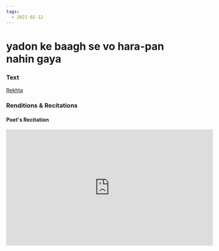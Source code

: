 ```yaml
---
tags:
  - 2021-02-12
---
```

# yadon ke baagh se vo hara-pan nahin gaya

### Text
[Rekhta](https://www.rekhta.org/couplets/yaadon-ke-baag-se-vo-haraa-pan-nahiin-gayaa-anwar-shuoor-ghazals?lang=ur)

### Renditions & Recitations

#### Poet's Recitation

<iframe width="560" height="315" src="https://www.youtube.com/embed/Cmsco3fuTLk" title="YouTube video player" frameborder="0" allow="accelerometer; autoplay; clipboard-write; encrypted-media; gyroscope; picture-in-picture" allowfullscreen></iframe>

